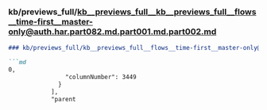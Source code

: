### kb/previews_full/kb__previews_full__kb__previews_full__flows__time-first__master-only@auth.har.part082.md.part001.md.part002.md

```md
### kb/previews_full/kb__previews_full__flows__time-first__master-only@auth.har.part082.md.part001.md (part 002)

```md
0,
                "columnNumber": 3449
              }
            ],
            "parent
```

```

```
